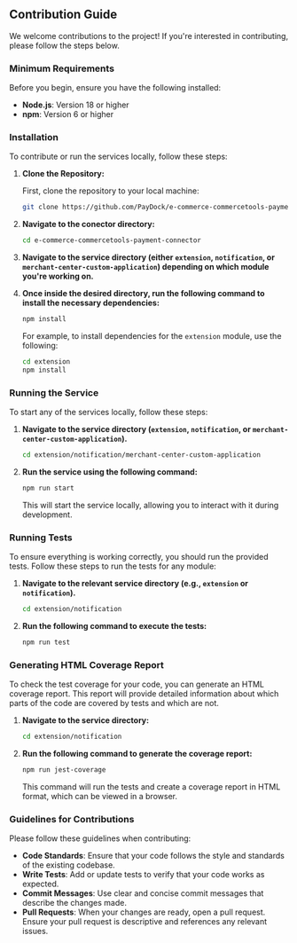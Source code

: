 ## Contribution Guide

We welcome contributions to the project! If you're interested in contributing, please follow the steps below.

### Minimum Requirements
Before you begin, ensure you have the following installed:

- **Node.js**: Version 18 or higher
- **npm**: Version 6 or higher

### Installation

To contribute or run the services locally, follow these steps:

1. **Clone the Repository:**

   First, clone the repository to your local machine:

   ```bash
   git clone https://github.com/PayDock/e-commerce-commercetools-payment-connector
   ```
2. **Navigate to the conector directory:**
   ```bash
   cd e-commerce-commercetools-payment-connector
   ```


3. **Navigate to the service directory (either `extension`, `notification`, or `merchant-center-custom-application`) depending on which module you're working on.**


4. **Once inside the desired directory, run the following command to install the necessary dependencies:**

    ```bash
    npm install
    ```

   For example, to install dependencies for the `extension` module, use the following:
    ```bash
    cd extension
    npm install
    ```

### Running the Service

To start any of the services locally, follow these steps:

1. **Navigate to the service directory (`extension`, `notification`, or `merchant-center-custom-application`).**

    ```bash
    cd extension/notification/merchant-center-custom-application
    ```

2. **Run the service using the following command:**

    ```bash
    npm run start
    ```

   This will start the service locally, allowing you to interact with it during development.

### Running Tests

To ensure everything is working correctly, you should run the provided tests. Follow these steps to run the tests for any module:

1. **Navigate to the relevant service directory (e.g., `extension` or `notification`).**

    ```bash
    cd extension/notification
    ```

2. **Run the following command to execute the tests:**

    ```bash
    npm run test
    ```

### Generating HTML Coverage Report

To check the test coverage for your code, you can generate an HTML coverage report. This report will provide detailed information about which parts of the code are covered by tests and which are not.

1. **Navigate to the service directory:**

    ```bash
    cd extension/notification
    ```

2. **Run the following command to generate the coverage report:**

    ```bash
    npm run jest-coverage
    ```

   This command will run the tests and create a coverage report in HTML format, which can be viewed in a browser.

### Guidelines for Contributions

Please follow these guidelines when contributing:

- **Code Standards**: Ensure that your code follows the style and standards of the existing codebase.
- **Write Tests**: Add or update tests to verify that your code works as expected.
- **Commit Messages**: Use clear and concise commit messages that describe the changes made.
- **Pull Requests**: When your changes are ready, open a pull request. Ensure your pull request is descriptive and references any relevant issues.